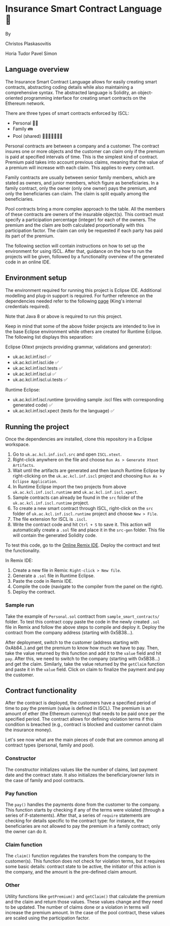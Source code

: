# Insurance Smart Contract Language 📃

By

Christos Plaskasovitis

Horia Tudor Pavel Simon

## Language overview

The Insurance Smart Contract Language allows for easily creating smart contracts, abstracting coding details while also maintaining a comprehensive syntax. The abstracted language is Solidity, an object-oriented programming interface for creating smart contracts on the Ethereum network.

There are three types of smart contracts enforced by ISCL:

* Personal 🙍‍♂️ 
* Family 👪
* Pool (shared) 👩‍👩‍👦👨‍👨‍👧‍👧

Personal contracts are between a company and a customer. The contract insures one or more objects and the customer can claim only if the premium is paid at specified intervals of time. This is the simplest kind of contract. Premium paid takes into account previous claims, meaning that the value of a premium will increase with each claim. This applies to every contract.

Family contracts are usually between senior family members, which are stated as owners, and junior members, which figure as beneficiaries. In a family contract, only the owner (only one owner) pays the premium, and only the beneficiaries can claim. The claim is split equally among the beneficiaries.

Pool contracts bring a more complex approach to the table. All the members of these contracts are owners of the insurable object(s). This contract must specify a participation percentage (integer) for each of the owners. The premium and the claim are both calculated proportionally with this participation factor. The claim can only be requested if each party has paid its part of the premium.

The following section will contain instructions on how to set up the environment for using ISCL. After that, guidance on the how to run the projects will be given, followed by a functionality overview of the generated code in an online IDE.

## Environment setup

The environment required for running this project is Eclipse IDE. Additional modelling and plug-in support is required. For further reference on the dependencies needed refer to the following [page](https://techwiki.nms.kcl.ac.uk/doku.php?do=login&id=deptsoftlists:informatics:7ccsmmdd:start) (King's internal credentials required).

Note that Java 8 or above is required to run this project.

Keep in mind that some of the above folder projects are intended to live in the base Eclipse environment while others are created for Runtime Eclipse. The following list displays this separation:

Eclipse (Xtext projects providing grammar, validations and generator):

* uk.ac.kcl.inf.iscl ✅
* uk.ac.kcl.inf.iscl.ide ✅
* uk.ac.kcl.inf.iscl.tests ✅
* uk.ac.kcl.inf.iscl.ui ✅
* uk.ac.kcl.inf.iscl.ui.tests ✅

Runtime Eclipse:

* uk.ac.kcl.inf.iscl.runtime (providing sample .iscl files with corresponding generated code) ✅
* uk.ac.kcl.inf.iscl.xpect (tests for the language) ✅

## Running the project

Once the dependencies are installed, clone this repository in a Eclipse workspace.

1. Go to `uk.ac.kcl.inf.iscl.src` and open `ISCL.xtext`.
2. Right-click anywhere on the file and choose `Run As > Generate Xtext Artifacts`.
3. Wait until the artifacts are generated and then launch Runtime Eclipse by right-clicking on the `uk.ac.kcl.inf.iscl` project and choosing `Run As > Eclipse Application`.
4. In Runtime Eclipse import the two projects from above `uk.ac.kcl.inf.iscl.runtime` and `uk.ac.kcl.inf.iscl.xpect`.
5. Sample contracts can already be found in the `src` folder of the `uk.ac.kcl.inf.iscl.runtime` project.
6. To create a new smart contract through ISCL, right-click on the `src` folder of `uk.ac.kcl.inf.iscl.runtime` project and choose `New > File`.
7. The file extension for ISCL is `.iscl`.
8. Write the contract code and hit `Ctrl + S` to save it. This action will automatically create a `.sol` file and place it in the `src-gen` folder. This file will contain the generated Solidity code.


To test this code, go to the [Online Remix IDE](https://remix.ethereum.org). Deploy the contract and test the functionality.

In Remix IDE:

1. Create a new file in Remix: `Right-click > New file`.
2. Generate a `.sol` file in Runtime Eclipse.
3. Paste the code in Remix IDE.
4. Compile the code (navigate to the compiler from the panel on the right).
5. Deploy the contract.

### Sample run

Take the example of `Personal.sol` contract from `sample_smart_contracts/` folder. To test this contract copy paste the code in the newly created `.sol` file in Remix and follow the above steps to compile and deploy it. Deploy the contract from the company address (starting with 0x5B38...).

After deployment, switch to the customer (address starting with 0xAb84..).and get the premium to know how much we have to pay. Then, take the value returned by this function and add it to the `value` field and hit `pay`. After this, we need to switch to the company (starting with 0x5B38...) and get the claim. Similarly, take the value returned by the `getClaim` function and paste it in the `value` field. Click on claim to finalize the payment and pay the customer.

## Contract functionality

After the contract is deployed, the customers have a specified period of time to pay the premium (value is defined in ISCL). The premium is an amount of ether (the Ethereum currency) that needs to be paid once per the specified period. The contract allows for defining violation terms if this condition is breached (e.g., contract is blocked and customer cannot claim the insurance money).

Let's see now what are the main pieces of code that are common among all contract types (personal, family and pool).

### Constructor

The constructor initializes values like the number of claims, last payment date and the contract state. It also initializes the beneficiary/owner lists in the case of family and pool contracts.

### Pay function

The `pay()` handles the payments done from the customer to the company. This function starts by checking if any of the terms were violated (through a series of if-statements). After that, a series of `require` statements are checking for details specific to the contract type: for instance, the beneficiaries are not allowed to pay the premium in a family contract; only the owner can do it.

### Claim function

The `claim()` function regulates the transfers from the company to the customer(s). This function does not check for violation terms, but it requires some basic details: contract state to be active, the initiator of this action is the company, and the amount is the pre-defined claim amount.

### Other

Utility functions like `getPremium()` and `getClaim()` that calculate the premium and the claim and return those values. These values change and they need to be updated. The number of claims done or a violation in terms will increase the premium amount. In the case of the pool contract, these values are scaled using the participation factor.
